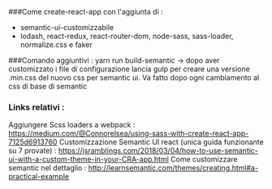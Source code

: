 ###Come create-react-app con l'aggiunta di :

- semantic-ui-customizzabile
- lodash, react-redux, react-router-dom, node-sass, sass-loader, normalize.css e faker

###Comando aggiuntivi :
yarn run build-semantic -> dopo aver customizzato i file di configurazione lancia gulp
per creare una versione .min.css del nuovo css per semantic ui. Va fatto dopo ogni cambiamento
al css di base di semantic

### Links relativi :
Aggiungere Scss loaders a webpack : https://medium.com/@Connorelsea/using-sass-with-create-react-app-7125d6913760
Customizzazione Semantic UI react (unica guida funzionante su 7 provate) : https://jsramblings.com/2018/03/04/how-to-use-semantic-ui-with-a-custom-theme-in-your-CRA-app.html
Come customizzare semantic nel dettaglio : http://learnsemantic.com/themes/creating.html#a-practical-example
